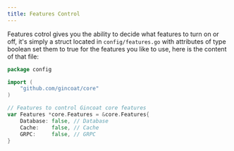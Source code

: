 ```yaml
---
title: Features Control
---
```


Features cotrol gives you the ability to decide what features to turn on or off,
it's simply a struct  located in `config/features.go` with attributes of type boolean set them to true for the features you like to use, here is the content of that file:
```go
package config

import (
	"github.com/gincoat/core"
)

// Features to control Gincoat core features
var Features *core.Features = &core.Features{
	Database: false, // Database
	Cache:    false, // Cache
	GRPC:     false, // GRPC 
}

```
